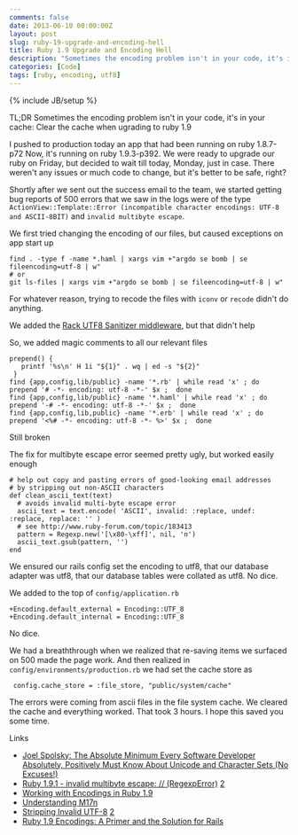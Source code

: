 ```yaml
---
comments: false
date: 2013-06-10 00:00:00Z
layout: post
slug: ruby-19-upgrade-and-encoding-hell
title: Ruby 1.9 Upgrade and Encoding Hell
description: "Sometimes the encoding problem isn't in your code, it's in your cache"
categories: [Code]
tags: [ruby, encoding, utf8]
---
```

{% include JB/setup %}

TL;DR Sometimes the encoding problem isn't in your code, it's in your cache:
Clear the cache when ugrading to ruby 1.9

I pushed to production today an app that had been running on ruby 1.8.7-p72
Now, it's running on ruby 1.9.3-p392. We were ready to upgrade our ruby on
Friday, but decided to wait till today, Monday, just in case.  There weren't
any issues or much code to change, but it's better to be safe, right?

Shortly after we sent out the success email to the team, we started getting bug
reports of 500 errors that we saw in the logs were of the type
`ActionView::Template::Error (incompatible character encodings: UTF-8 and ASCII-8BIT)`
and `invalid multibyte escape`.

We first tried changing the encoding of our files, but caused exceptions on app start up

    find . -type f -name *.haml | xargs vim +"argdo se bomb | se fileencoding=utf-8 | w"
    # or
    git ls-files | xargs vim +"argdo se bomb | se fileencoding=utf-8 | w"

For whatever reason, trying to recode the files with `iconv` or `recode` didn't do anything.

We added the [Rack UTF8 Sanitizer middleware](http://whitequark.org/blog/2013/03/05/rack-utf8sanitizer/), but that didn't help

So, we added magic comments to all our relevant files

    prepend() {
       printf '%s\n' H 1i "${1}" . wq | ed -s "${2}"
     }
    find {app,config,lib/public} -name '*.rb' | while read 'x' ; do  prepend '# -*- encoding: utf-8 -*-' $x ;  done
    find {app,config,lib/public} -name '*.haml' | while read 'x' ; do  prepend '-# -*- encoding: utf-8 -*-' $x ;  done
    find {app,config,lib,public} -name '*.erb' | while read 'x' ; do  prepend '<%# -*- encoding: utf-8 -*- %>' $x ;  done

Still broken

The fix for multibyte escape error seemed pretty ugly, but worked easily enough

    # help out copy and pasting errors of good-looking email addresses
    # by stripping out non-ASCII characters
    def clean_ascii_text(text)
      # avoids invalid multi-byte escape error
      ascii_text = text.encode( 'ASCII', invalid: :replace, undef: :replace, replace: '' )
      # see http://www.ruby-forum.com/topic/183413
      pattern = Regexp.new('[\x80-\xff]', nil, 'n')
      ascii_text.gsub(pattern, '')
    end

We ensured our rails config set the encoding to utf8, that our database adapter was utf8, that our database tables
were collated as utf8. No dice.

We added to the top of `config/application.rb`

    +Encoding.default_external = Encoding::UTF_8
    +Encoding.default_internal = Encoding::UTF_8

No dice.

We had a breaththrough when we realized that re-saving items we surfaced on 500 made the page work.
And then realized in `config/environments/production.rb` we had set the cache store as

     config.cache_store = :file_store, "public/system/cache"

The errors were coming from ascii files in the file system cache.  We cleared the cache and everything worked.
That took 3 hours. I hope this saved you some time.

Links

* [Joel Spolsky: The Absolute Minimum Every Software Developer Absolutely, Positively Must Know About Unicode and Character Sets (No Excuses!)](http://www.joelonsoftware.com/articles/Unicode.html)
* [Ruby 1.9.1 - invalid multibyte escape: // (RegexpError)](http://www.ruby-forum.com/topic/183413) [2](http://stackoverflow.com/a/3588872/879854)
* [Working with Encodings in Ruby 1.9](http://nuclearsquid.com/writings/ruby-1-9-encodings/)
* [Understanding M17n](http://web.archive.org/web/20120805034228/http://blog.grayproductions.net/articles/understanding_m17n)
* [Stripping Invalid UTF-8](http://www.spacevatican.org/2012/7/7/stripping-invalid-utf-8/) [2](http://www.ruby-forum.com/topic/208730)
* [Ruby 1.9 Encodings: A Primer and the Solution for Rails](http://yehudakatz.com/2010/05/05/ruby-1-9-encodings-a-primer-and-the-solution-for-rails/)
